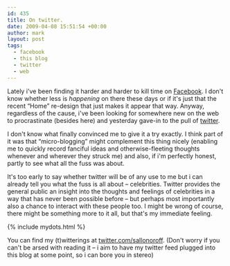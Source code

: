 ```yaml
---
id: 435
title: On twitter.
date: 2009-04-08 15:51:54 +00:00
author: mark
layout: post
tags:
  - facebook
  - this blog
  - twitter
  - web
---
```

Lately i've been finding it harder and harder to kill time on [Facebook](http://www.facebook.com/). I don't know whether less is _happening_ on there these days or if it's just that the recent &#8220;Home&#8221; re-design that just makes it appear that way. Anyway, regardless of the cause, i've been looking for somewhere new on the web to procrastinate (besides here) and yesterday gave-in to the pull of [twitter](http://twitter.com/).

I don't know what finally convinced me to give it a try exactly. I think part of it was that &#8220;micro-blogging&#8221; might complement this thing nicely (enabling me to quickly record fanciful ideas and otherwise-fleeting thoughts whenever and wherever they struck me) and also, if i'm perfectly honest, partly to see what all the fuss was about.

It's too early to say whether twitter will be of any use to me but i can already tell you what the fuss is all about &#8211; celebrities. Twitter provides the general public an insight into the thoughts and feelings of celebrities in a way that has never been possible before &#8211; but perhaps most importantly also a chance to interact with these people too. I might be wrong of course, there might be something more to it all, but that's my immediate feeling.

{% include mydots.html %}

You can find my (t)witterings at [twitter.com/sallonoroff](http://twitter.com/sallonoroff). (Don't worry if you can't be arsed with reading it &#8211; i aim to have my twitter feed plugged into this blog at some point, so i can bore you in stereo)
